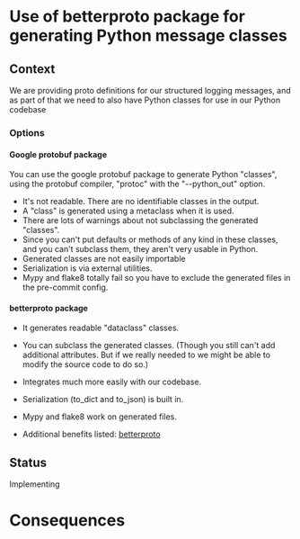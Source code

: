 # Use of betterproto package for generating Python message classes

## Context
We are providing proto definitions for our structured logging messages, and as part of that we need to also have Python classes for use in our Python codebase

### Options

#### Google protobuf package

You can use the google protobuf package to generate Python "classes", using the protobuf compiler, "protoc" with the "--python_out" option.

* It's not readable. There are no identifiable classes in the output.
* A "class" is generated using a metaclass when it is used.
* There are lots of warnings about not subclassing the generated "classes".
* Since you can't put defaults or methods of any kind in these classes, and you can't subclass them, they aren't very usable in Python.
* Generated classes are not easily importable
* Serialization is via external utilities.
* Mypy and flake8 totally fail so you have to exclude the generated files in the pre-commit config.

#### betterproto package

* It generates readable "dataclass" classes.
* You can subclass the generated classes. (Though you still can't add additional attributes. But if we really needed to we might be able to modify the source code to do so.)
* Integrates much more easily with our codebase.
* Serialization (to_dict and to_json) is built in.
* Mypy and flake8 work on generated files.

* Additional benefits listed: [betterproto](https://github.com/danielgtaylor/python-betterproto)



## Status
Implementing

# Consequences
